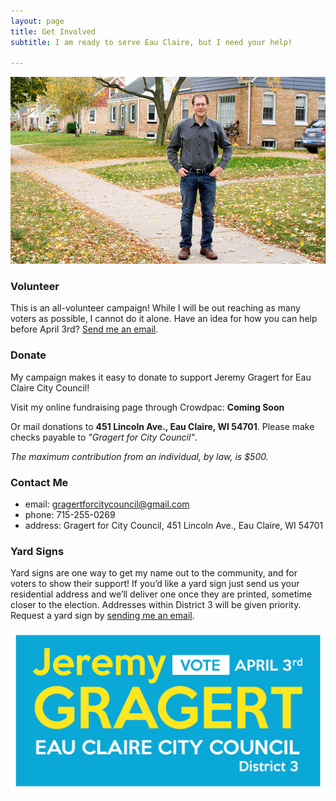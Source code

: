 ```yaml
---
layout: page
title: Get Involved
subtitle: I am ready to serve Eau Claire, but I need your help! 

---
```


<img src="/img/jeremy_sidewalk.jpg">

### Volunteer

This is an all-volunteer campaign! While I will be out reaching as many voters as possible, I cannot do it alone. Have an idea for how you can help before April 3rd? <a href="mailto:gragertforcitycouncil@gmail.com">Send me an email</a>.


### Donate

My campaign makes it easy to donate to support Jeremy Gragert for Eau Claire City Council!

Visit my online fundraising page through Crowdpac: **Coming Soon**

Or mail donations to <b>451 Lincoln Ave., Eau Claire, WI 54701</b>. Please make checks payable to <i>"Gragert for City Council"</i>.

<i>The maximum contribution from an individual, by law, is $500.</i>

### Contact Me

- <span class="text-muted">email:</span> <a href="mailto:gragertforcitycouncil@gmail.com">gragertforcitycouncil@gmail.com</a>
- <span class="text-muted">phone:</span> 715-255-0269
- <span class="text-muted">address:</span> Gragert for City Council, 451 Lincoln Ave., Eau Claire, WI 54701


### Yard Signs

Yard signs are one way to get my name out to the community, and for voters to show their support! If you’d like a yard sign just send us your residential address and we’ll deliver one once they are printed, sometime closer to the election. Addresses within District 3 will be given priority. Request a yard sign by <a href="mailto:gragertforcitycouncil@gmail.com">sending me an email</a>.

<img src="/img/JeremyGragert_CityCouncilBanner.jpg">



